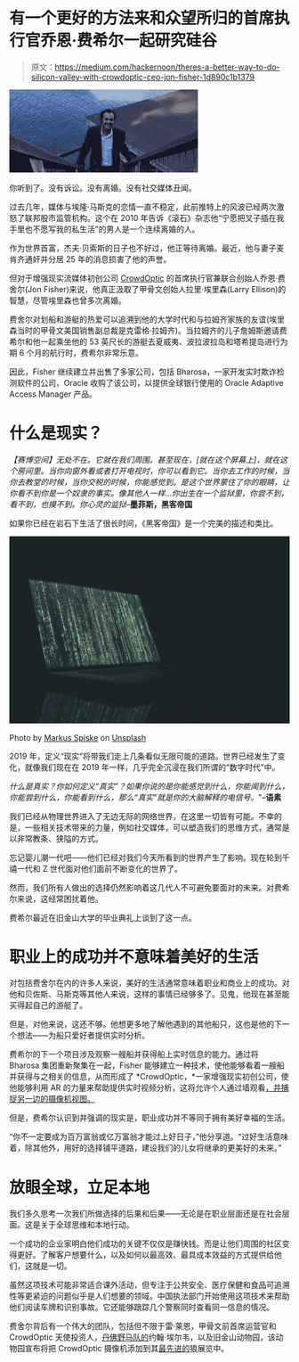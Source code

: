# 有一个更好的方法来和众望所归的首席执行官乔恩·费希尔一起研究硅谷

> 原文：<https://medium.com/hackernoon/theres-a-better-way-to-do-silicon-valley-with-crowdoptic-ceo-jon-fisher-1d890c1b1379>

![](img/dbf06c89a8b18a313cc2c124d6fb7c98.png)

你听到了。没有诉讼。没有离婚。没有社交媒体丑闻。

过去几年，媒体与埃隆·马斯克的恋情一直不稳定，此前推特上的风波已经两次激怒了联邦股市监管机构。这个在 2010 年告诉《滚石》杂志他“宁愿把叉子插在我手里也不愿写我的私生活”的男人是一个连续离婚的人。

作为世界首富，杰夫·贝索斯的日子也不好过，他正等待离婚。最近，他与妻子麦肯齐通奸并分居 25 年的消息损害了他的声誉。

但对于增强现实流媒体初创公司 [CrowdOptic](http://www.crowdoptic.com/) 的首席执行官兼联合创始人乔恩·费舍尔(Jon Fisher)来说，他真正汲取了甲骨文创始人拉里·埃里森(Larry Ellison)的智慧，尽管埃里森也曾多次离婚。

费舍尔对划船和游艇的热爱可以追溯到他的大学时代和与拉姆齐家族的友谊(埃里森当时的甲骨文美国销售副总裁是克雷格·拉姆齐)。当拉姆齐的儿子詹姆斯邀请费希尔和他一起乘坐他的 53 英尺长的游艇去夏威夷、波拉波拉岛和塔希提岛进行为期 6 个月的航行时，费希尔非常乐意。

因此，Fisher 继续建立并出售了多家公司，包括 Bharosa，一家开发实时欺诈检测软件的公司，Oracle 收购了该公司，以提供全球银行使用的 Oracle Adaptive Access Manager 产品。

# 什么是现实？

*【赛博空间】无处不在。它就在我们周围。甚至现在，[就在这个屏幕上]，就在这个房间里。当你向窗外看或者打开电视时，你可以看到它。当你去工作的时候，当你去教堂的时候，当你交税的时候，你能感觉到。是这个世界蒙住了你的眼睛，让你看不到你是一个奴隶的事实。像其他人一样…你出生在一个监狱里，你尝不到，看不到，也摸不到。你心灵的监狱*–**墨菲斯，黑客帝国**

如果你已经在岩石下生活了很长时间，《黑客帝国》是一个完美的描述和类比。

![](img/f20bfbad8da3c09a76d652bc3374fef3.png)

Photo by [Markus Spiske](https://unsplash.com/@markusspiske?utm_source=medium&utm_medium=referral) on [Unsplash](https://unsplash.com?utm_source=medium&utm_medium=referral)

2019 年，定义“现实”将带我们走上几条看似无限可能的道路。世界已经发生了变化，就像我们现在在 2019 年一样，几乎完全沉浸在我们所谓的“数字时代”中。

*什么是真实？你如何定义“真实”？如果你说的是你能感觉到什么，你能闻到什么，你能尝到什么，你能看到什么，那么“真实”就是你的大脑解释的电信号。*"–**语素**

我们已经从物理世界进入了无边无际的网络世界，在这里一切皆有可能。不幸的是，一些相关技术带来的力量，例如社交媒体，可以塑造我们的思维方式，通常是以非常教条、狭隘的方式。

忘记婴儿潮一代吧——他们已经对我们今天所看到的世界产生了影响。现在轮到千禧一代和 Z 世代面对他们面前不断变化的世界了。

然而，我们所有人做出的选择仍然影响着这几代人不可避免要面对的未来。对费希尔来说，这经常困扰着他。

费希尔最近在旧金山大学的毕业典礼上谈到了这一点。

# 职业上的成功并不意味着美好的生活

对包括费舍尔在内的许多人来说，美好的生活通常意味着职业和商业上的成功。对他和贝佐斯、马斯克等其他人来说，这样的事情已经够多了。见鬼，他现在甚至能买得起自己的游艇了。

但是，对他来说，这还不够。他想更多地了解他遇到的其他船只，这也是他的下一个想法——为船只爱好者提供实时分析。

费希尔的下一个项目涉及观察一艘船并获得船上实时信息的能力。通过将 Bharosa 集团重新聚集在一起，Fisher 能够建立一种技术，使他能够看着一艘船并获得与之相关的信息，从而形成了 *CrowdOptic，*一家增强现实初创公司，使他能够利用 AR 的力量来帮助提供实时视频分析，这将允许个人通过墙观看[，并捕捉另一边的摄像机视图。](https://www.businessinsider.com.au/an-obsession-with-oracle-made-this-founder-rich-and-now-hes-invented-a-way-to-look-through-walls-2016-7)

但是，费希尔认识到并强调的现实是，职业成功并不等同于拥有美好幸福的生活。

“你不一定要成为百万富翁或亿万富翁才能过上好日子，”他分享道。“过好生活意味着，除其他外，用好的选择铺平道路，建设我们的儿女将继承的更美好的未来。”

# 放眼全球，立足本地

我们多久思考一次我们所做选择的后果和后果——无论是在职业层面还是在社会层面。这是关于全球思维和本地行动。

一个成功的企业家明白他们成功的关键不仅仅是赚快钱。而是让他们周围的社区变得更好。了解客户想要什么，以及如何以最高效、最具成本效益的方式提供给他们，这就是一切。

虽然这项技术可能非常适合课外活动，但专注于公共安全、医疗保健和食品可追溯性等更紧迫的问题似乎是人们想要的领域。中国执法部门开始使用这项技术来帮助他们阅读车牌和识别事故。它还能够跟踪几个警察同时查看同一信息的情况。

费舍尔背后有一个伟大的团队，包括但不限于雷·莱恩，甲骨文前首席运营官和 CrowdOptic 天使投资人，[丹佛野马队的](http://www.businessinsider.com/broncos-sony-test-smart-glasses-for-fans-2016-6)约翰·埃尔韦，以及旧金山动物园，该动物园宣布将把 CrowdOptic 摄像机添加到其[最先进的](https://sfzoo.worldsecuresystems.com/announcements/wolf-weekend)狼展览中。